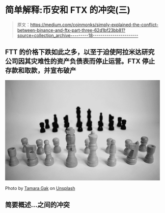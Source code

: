 # 简单解释:币安和 FTX 的冲突(三)

> 原文：<https://medium.com/coinmonks/simply-explained-the-conflict-between-binance-and-ftx-part-three-62d1bf23bb81?source=collection_archive---------18----------------------->

## FTT 的价格下跌如此之多，以至于迫使阿拉米达研究公司因其灾难性的资产负债表而停止运营。FTX 停止存款和取款，并宣布破产

![](img/6f390a59f3d137d770589d21c4e9b1a9.png)

Photo by [Tamara Gak](https://unsplash.com/@tamara_photography?utm_source=medium&utm_medium=referral) on [Unsplash](https://unsplash.com?utm_source=medium&utm_medium=referral)

## 简要概述…之间的冲突